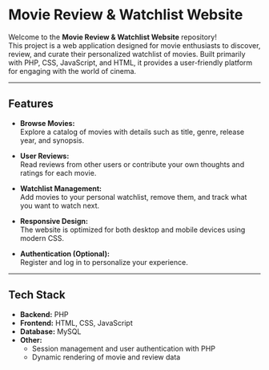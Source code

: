  
# Movie Review & Watchlist Website

Welcome to the **Movie Review & Watchlist Website** repository!  
This project is a web application designed for movie enthusiasts to discover, review, and curate their personalized watchlist of movies. Built primarily with PHP, CSS, JavaScript, and HTML, it provides a user-friendly platform for engaging with the world of cinema.

---

## Features

- **Browse Movies:**  
  Explore a catalog of movies with details such as title, genre, release year, and synopsis.

- **User Reviews:**  
  Read reviews from other users or contribute your own thoughts and ratings for each movie.

- **Watchlist Management:**  
  Add movies to your personal watchlist, remove them, and track what you want to watch next.

- **Responsive Design:**  
  The website is optimized for both desktop and mobile devices using modern CSS.

- **Authentication (Optional):**  
  Register and log in to personalize your experience.

---

## Tech Stack

- **Backend:** PHP
- **Frontend:** HTML, CSS, JavaScript
- **Database:** MySQL
- **Other:**  
  - Session management and user authentication with PHP
  - Dynamic rendering of movie and review data



